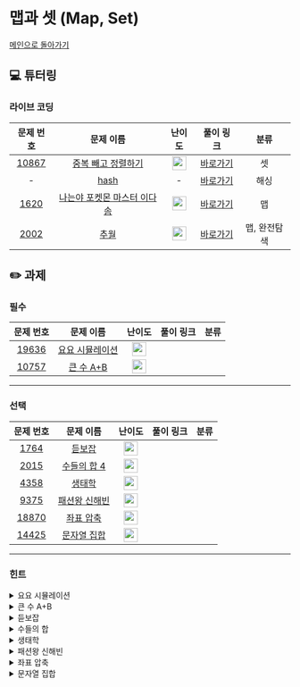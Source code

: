 # 맵과 셋 (Map, Set)

[메인으로 돌아가기](https://github.com/Altu-Bitu/Notice)

## 💻 튜터링

### 라이브 코딩

|문제 번호|문제 이름|난이도|풀이 링크|분류|
| :-----: | :-----: | :-----: | :-----: | :-----: |
|<a href="https://www.acmicpc.net/problem/10867" target="_blank">10867</a>|<a href="https://www.acmicpc.net/problem/10867" target="_blank">중복 빼고 정렬하기</a>|<img height="25px" width="25px" src="https://static.solved.ac/tier_small/6.svg"/>|[바로가기](https://github.com/Altu-Bitu/Notice/blob/main/9%EC%9B%94%207%EC%9D%BC%20-%20%EB%A7%B5%EA%B3%BC%20%EC%85%8B/%EB%9D%BC%EC%9D%B4%EB%B8%8C%20%EC%BD%94%EB%94%A9/10867.cpp)|셋|
|-|[hash](https://github.com/Altu-Bitu/Notice/blob/main/%EA%B0%95%EC%9D%98%20%EC%9E%90%EB%A3%8C/2.%20%EB%A7%B5%EA%B3%BC%20%EC%85%8B.pdf)|-|[바로가기](https://github.com/Altu-Bitu/Notice/blob/main/9%EC%9B%94%207%EC%9D%BC%20-%20%EB%A7%B5%EA%B3%BC%20%EC%85%8B/%EB%9D%BC%EC%9D%B4%EB%B8%8C%20%EC%BD%94%EB%94%A9/hash.cpp)|해싱|
|<a href="https://www.acmicpc.net/problem/1620" target="_blank">1620</a>|<a href="https://www.acmicpc.net/problem/1620" target="_blank">나는야 포켓몬 마스터 이다솜</a>|<img height="25px" width="25px" src="https://static.solved.ac/tier_small/7.svg"/>|[바로가기](https://github.com/Altu-Bitu/Notice/blob/main/9%EC%9B%94%207%EC%9D%BC%20-%20%EB%A7%B5%EA%B3%BC%20%EC%85%8B/%EB%9D%BC%EC%9D%B4%EB%B8%8C%20%EC%BD%94%EB%94%A9/1620.cpp)|맵|
|<a href="https://www.acmicpc.net/problem/2002" target="_blank">2002</a>|<a href="https://www.acmicpc.net/problem/2002" target="_blank">추월</a>|<img height="25px" width="25px" src="https://static.solved.ac/tier_small/10.svg"/>|[바로가기](https://github.com/Altu-Bitu/Notice/blob/main/9%EC%9B%94%207%EC%9D%BC%20-%20%EB%A7%B5%EA%B3%BC%20%EC%85%8B/%EB%9D%BC%EC%9D%B4%EB%B8%8C%20%EC%BD%94%EB%94%A9/2002.cpp)|맵, 완전탐색|


## ✏️ 과제

### 필수

|문제 번호|문제 이름|난이도|풀이 링크|분류|
| :-----: | :-----: | :-----: | :-----: | :-----: |
|<a href="https://www.acmicpc.net/problem/19636" target="_blank">19636</a>|<a href="https://www.acmicpc.net/problem/19636" target="_blank">요요 시뮬레이션 </a>|<img height="25px" width="25px" src="https://static.solved.ac/tier_small/6.svg"/>|  ||
|<a href="https://www.acmicpc.net/problem/10757" target="_blank">10757</a>|<a href="https://www.acmicpc.net/problem/10757" target="_blank">큰 수 A+B</a>|<img height="25px" width="25px" src="https://static.solved.ac/tier_small/1.svg"/>|  ||


---

### 선택

|문제 번호|문제 이름|난이도|풀이 링크|분류|
| :-----: | :-----: | :-----: | :-----: | :-----: |
|<a href="https://www.acmicpc.net/problem/1764" target="_blank">1764</a>|<a href="https://www.acmicpc.net/problem/1764" target="_blank">듣보잡</a>|<img height="25px" width="25px" src="https://static.solved.ac/tier_small/7.svg"/>|  ||
|<a href="https://www.acmicpc.net/problem/2015" target="_blank">2015</a>|<a href="https://www.acmicpc.net/problem/2015" target="_blank">수들의 합 4</a>|<img height="25px" width="25px" src="https://static.solved.ac/tier_small/11.svg"/>|  ||
|<a href="https://www.acmicpc.net/problem/4358" target="_blank">4358</a>|<a href="https://www.acmicpc.net/problem/4358" target="_blank">생태학</a>|<img height="25px" width="25px" src="https://static.solved.ac/tier_small/11.svg"/>|  ||
|<a href="https://www.acmicpc.net/problem/9375" target="_blank">9375</a>|<a href="https://www.acmicpc.net/problem/9375" target="_blank">패션왕 신해빈</a>|<img height="25px" width="25px" src="https://static.solved.ac/tier_small/8.svg"/>|  ||
|<a href="https://www.acmicpc.net/problem/18870" target="_blank">18870</a>|<a href="https://www.acmicpc.net/problem/18870" target="_blank">좌표 압축</a>|<img height="25px" width="25px" src="https://static.solved.ac/tier_small/9.svg"/>|  ||
|<a href="https://www.acmicpc.net/problem/14425" target="_blank">14425</a>|<a href="https://www.acmicpc.net/problem/14425" target="_blank">문자열 집합</a>|<img height="25px" width="25px" src="https://static.solved.ac/tier_small/8.svg"/>|  ||


---

### 힌트

<details>
<summary>요요 시뮬레이션</summary>
<div markdown="1">
&nbsp;&nbsp;&nbsp;&nbsp;문제를 꼼꼼히 읽어보며 필요한 연산이 무엇인지 찾아보아요! c++ 에서 음수의 나눗셈을 어떻게 처리하는지도 알아봐야 할 것 같아요.
</div>
</details>

<details>
<summary>큰 수 A+B</summary>
<div markdown="1">
&nbsp;&nbsp;&nbsp;&nbsp;그냥 더하기엔 숫자가 너무 커요. 손 풀이로 덧셈하는 과정을 생각해보세요! 이 과정을 배열을 사용하여 구현할 수 있지 않을까요?
</div>
</details>

<details>
<summary>듣보잡</summary>
<div markdown="1">
&nbsp;&nbsp;&nbsp;&nbsp;Search에 최적화된 컨테이너
</div>
</details>

<details>
<summary>수들의 합</summary>
<div markdown="1">
&nbsp;&nbsp;&nbsp;&nbsp;부분합을 구하는 공식을 알아보세요. 공식을 어떻게 활용해야 부분합이 k가 되는 경우의 수를 빠르게 찾을 수 있을까요? 등식은 이항이 가능하죠!
</div>
</details>

<details>
<summary>생태학</summary>
<div markdown="1">
&nbsp;&nbsp;&nbsp;&nbsp;getline, EOF, 부동소수점에 대해 알아보세요
</div>
</details>

<details>
<summary>패션왕 신해빈</summary>
<div markdown="1">
&nbsp;&nbsp;&nbsp;&nbsp;어떤 옷을 입을지 알 필요는 없을 것 같아요
</div>
</details>

<details>
<summary>좌표 압축</summary>
<div markdown="1">
&nbsp;&nbsp;&nbsp;&nbsp;시간이 부족하신가요? <a href="https://www.acmicpc.net/problem/15552" target="_blank">15552번</a>이 도움될지도 모르겠어요. 만약 set으로 문제를 풀고 있다면, BST와 같은 방식으로 데이터를 찾는 함수를 구현해보는건 어떨까요? 이건 아직 다루지 않은 부분이므로 튜터에게 요청하면 해당 부분 코드를 드릴게요
</div>
</details>

<details>
<summary>문자열 집합</summary>
<div markdown="1">
&nbsp;&nbsp;&nbsp;&nbsp;set은 검색, 삽입, 삭제가 가능하다 했었죠?
</div>
</details>
